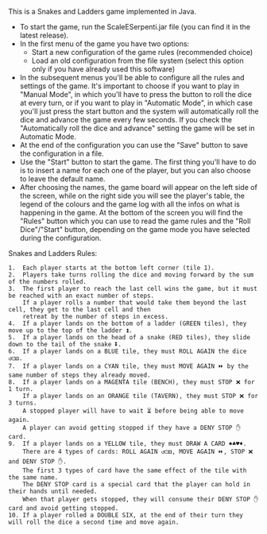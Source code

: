 This is a Snakes and Ladders game implemented in Java.
- To start the game, run the ScaleESerpenti.jar file (you can find it in the latest release).
- In the first menu of the game you have two options:
  - Start a new configuration of the game rules (recommended choice)
  - Load an old configuration from the file system (select this option only if you have already used this software)
- In the subsequent menus you'll be able to configure all the rules and settings of the game.
It's important to choose if you want to play in "Manual Mode", in which you'll have to press the button to roll the dice at every turn, or if you want to
play in "Automatic Mode", in which case you'll just press the start button and the system will automatically roll the dice and advance the game every few seconds.
If you check the "Automatically roll the dice and advance" setting the game will be set in Automatic Mode.
- At the end of the configuration you can use the "Save" button to save the configuration in a file.
- Use the "Start" button to start the game. The first thing you'll have to do is to insert a name for each one of the player,
but you can also choose to leave the default name.
- After choosing the names, the game board will appear on the left side of the screen, while on the right side you will see the
player's table, the legend of the colours and the game log with all the infos on what is happening in the game.
At the bottom of the screen you will find the "Rules" button which you can use to read the game rules and the "Roll Dice"/"Start" button,
depending on the game mode you have selected during the configuration.

Snakes and Ladders Rules:

    1.  Each player starts at the bottom left corner (tile 1).
    2.  Players take turns rolling the dice and moving forward by the sum of the numbers rolled.
    3.  The first player to reach the last cell wins the game, but it must be reached with an exact number of steps.
        If a player rolls a number that would take them beyond the last cell, they get to the last cell and then
        retreat by the number of steps in excess.
    4.  If a player lands on the bottom of a ladder (GREEN tiles), they move up to the top of the ladder ⏫.
    5.  If a player lands on the head of a snake (RED tiles), they slide down to the tail of the snake ⏬.
    6.  If a player lands on a BLUE tile, they must ROLL AGAIN the dice ↺⚀⚅.
    7.  If a player lands on a CYAN tile, they must MOVE AGAIN ⏩ by the same number of steps they already moved.
    8.  If a player lands on a MAGENTA tile (BENCH), they must STOP ❌ for 1 turn.
        If a player lands on an ORANGE tile (TAVERN), they must STOP ❌ for 3 turns.
        A stopped player will have to wait ⏳ before being able to move again.
        A player can avoid getting stopped if they have a DENY STOP ✋ card.
    9.  If a player lands on a YELLOW tile, they must DRAW A CARD ♠♣♥♦.
        There are 4 types of cards: ROLL AGAIN ↺⚀⚅, MOVE AGAIN ⏩, STOP ❌ and DENY STOP ✋.
        The first 3 types of card have the same effect of the tile with the same name.
        The DENY STOP card is a special card that the player can hold in their hands until needed.
        When that player gets stopped, they will consume their DENY STOP ✋ card and avoid getting stopped.
    10. If a player rolled a DOUBLE SIX, at the end of their turn they will roll the dice a second time and move again.
